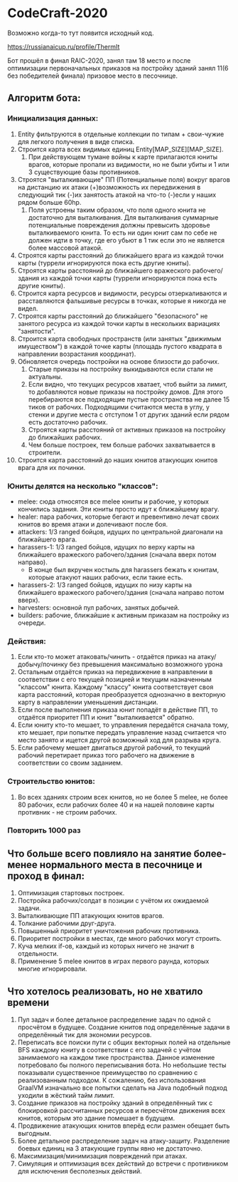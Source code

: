 # CodeCraft-2020
Возможно когда-то тут появится исходный код.

https://russianaicup.ru/profile/ThermIt

Бот прошёл в финал RAIC-2020, занял там 18 место и после оптимизации первоначальных приказов на постройку зданий занял 11(6 без победителей финала) призовое место в песочнице.

## Алгоритм бота:
### Инициализация данных:
1. Entity фильтруются в отдельные коллекции по типам + свои-чужие для легкого получения в виде списка.
2. Строится карта всех видимых единиц Entity[MAP_SIZE][MAP_SIZE].
    1. При действующем тумане войны к карте прилагаются юниты врагов, которые пропали из видимости, но не были убиты и 1 или 3 существующие базы противников.
3. Строятся "выталкивающие" ПП (Потенциальные поля) вокруг врагов на дистанцию их атаки (+)возможность их передвижения в следующий тик (-)их занятость атакой на  что-то (-)если у наших рядом больше 60hp.
    1. Поля устроены таким образом, что поля одного юнита не достаточно для выталкивания. Для выталкивания суммарные потенциальные повреждения должны превысить здоровье выталкиваемого юнита. То есть ни один юнит сам по себе не должен идти в точку, где его убьют в 1 тик если это не является более массовой атакой.
4. Строятся карты расстояний до ближайшего врага из каждой точки карты (туррели игнорируются пока есть другие юниты).
5. Строятся карты расстояний до ближайшего вражеского рабочего/здания из каждой точки карты (туррели игнорируются пока есть другие юниты).
6. Строится карта ресурсов и видимости, ресурсы отзеркаливаются и расставляются фальшивые ресурсы в точках, которые я никогда не видел.
7. Строятся карты расстояний до ближайшего "безопасного" не занятого ресурса из каждой точки карты в нескольких вариациях "занятости".
8. Строится карта свободных пространств (или занятых "движимым имуществом") в каждой точке карты (площадь пустого квадрата в направлении возрастания координат).
9. Обновляется очередь постройки на основе близости до рабочих.
    1. Старые приказы на постройку выкидываются если стали не актуальны.
    2. Если видно, что текущих ресурсов хватает, чтоб выйти за лимит, то добавляются новые приказы на постройку домов. Для этого перебираются все подходящие пустые пространства не далее 15 тиков от рабочих. Подходящими считаются места в углу, у стенки и другие места с отступом 1 от других зданий если рядом есть достаточно рабочих.
    3. Строятся карты расстояний от активных приказов на постройку до ближайших рабочих.
    4. Чем больше построек, тем больше рабочих захватывается в строители.
10. Строится карта расстояний до наших юнитов атакующих юнитов врага для их починки.

### Юниты делятся на несколько "классов":
* melee: сюда относятся все melee юниты и рабочие, у которых кончились задания. Эти юниты просто идут к ближайшему врагу.
* healer: пара рабочих, которые бегают и превентивно лечат своих юнитов во время атаки и долечивают после боя.
* attackers: 1/3 ranged бойцов, идущих по центральной диагонали на ближайшего врага.
* harassers-1: 1/3 ranged бойцов, идущих по верху карты на ближайшего вражеского рабочего/здания (сначала вверх потом направо).
  * В конце был вкручен костыль для harassers бежать к юнитам, которые атакуют наших рабочих, если такие есть.
* harassers-2: 1/3 ranged бойцов, идущих по низу карты на ближайшего вражеского рабочего/здания (сначала направо потом вверх).
* harvesters: основной пул рабочих, занятых добычей.
* builders: рабочие, ближайшие к активным приказам на постройку из очереди.

### Действия:
1. Если кто-то может атаковать/чинить - отдаётся приказ на атаку/добычу/починку без превышения максимально возможного урона
2. Остальным отдаётся приказ на передвижение в направлении в соответствии с его текущей позицией и текущим назначенным "классом" юнита. Каждому "классу" юнита соответствует своя карта расстояний, которая преобразуется однозначно в векторную карту в направлении уменьшения дистанции.
3. Если после выполнения приказа юнит попадёт в действие ПП, то отдаётся приоритет ПП и юнит "выталкивается" обратно.
4. Если юниту кто-то мешает, то управления передаётся сначала тому, кто мешает, при попытке передать управление назад считается что место занято и ищется другой возможный ход для разрыва круга.
5. Если рабочему мешает двигаться другой рабочий, то текущий рабочий перетирает приказ того рабочего на движение в соответствии со своим заданием.

### Строительство юнитов:
1. Во всех зданиях строим всех юнитов, но не более 5 melee, не более 80 рабочих, если рабочих более 40 и на нашей половине карты противник - не строим рабочих.

### Повторить 1000 раз

## Что больше всего повлияло на занятие более-менее нормального места в песочнице и проход в финал:
1. Оптимизация стартовых построек.
2. Постройка рабочих/солдат в позиции с учётом их ожидаемой задачи.
3. Выталкивающие ПП атакующих юнитов врагов.
4. Толкание рабочими друг-друга.
5. Повышенный приоритет уничтожения рабочих противника.
6. Приоритет постройки в местах, где много рабочих могут строить.
7. Куча мелких if-ов, каждый из которых ничего не значит в отдельности.
8. Применение 5 melee юнитов в играх первого раунда, которых многие игнорировали.

## Что хотелось реализовать, но не хватило времени
1. Пул задач и более детальное распределение задач по одной с просчётом в будущее. Создание юнитов под определённые задачи в определённый тик для экономии ресурсов.
2. Переписать все поиски пути с общих векторных полей на отдельные BFS каждому юниту в соответствии с его задачей с учётом занимаемого на каждом тике пространства. Данное изменение потребовало бы полного переписывания бота. Но небольшие тесты показывали существенное преимущество по сравнению с реализованным подходом. К сожалению, без использования GraalVM изначально все попытки сделать на Java подобный подход уходили в жёсткий тайм лимит.
3. Создание приказов на постройку зданий в определённый тик с блокировкой рассчитанных ресурсов и пересчётом движения всех юнитов, которым это здание помешает в будущем.
4. Продвижение атакующих юнитов вперёд если размен обещает быть выгодным.
5. Более детальное распределение задач на атаку-защиту. Разделение боевых единиц на 3 атакующие группы явно не достаточно.
6. Максимизация/минимизация повреждений при атаках.
7. Симуляция и оптимизация всех действий до встречи с противником для исключения бесполезных действий.

